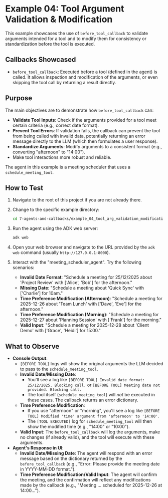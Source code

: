 # Example 04: Tool Argument Validation & Modification

This example showcases the use of `before_tool_callback` to validate arguments intended for a tool and to modify them for consistency or standardization before the tool is executed.

## Callbacks Showcased

- `before_tool_callback`: Executed before a tool (defined in the agent) is called. It allows inspection and modification of the arguments, or even skipping the tool call by returning a result directly.

## Purpose

The main objectives are to demonstrate how `before_tool_callback` can:

- **Validate Tool Inputs**: Check if the arguments provided for a tool meet certain criteria (e.g., correct date format).
- **Prevent Tool Errors**: If validation fails, the callback can prevent the tool from being called with invalid data, potentially returning an error message directly to the LLM (which then formulates a user response).
- **Standardize Arguments**: Modify arguments to a consistent format (e.g., converting "afternoon" to "14:00").
- Make tool interactions more robust and reliable.

The agent in this example is a meeting scheduler that uses a `schedule_meeting_tool`.

## How to Test

1.  Navigate to the root of this project if you are not already there.
2.  Change to the specific example directory:
    ```bash
    cd 7-agents-and-callbacks/example_04_tool_arg_validation_modification
    ```
3.  Run the agent using the ADK web server:
    ```bash
    adk web
    ```
4.  Open your web browser and navigate to the URL provided by the `adk web` command (usually `http://127.0.0.1:8000`).
5.  Interact with the "meeting_scheduler_agent". Try the following scenarios:

    - **Invalid Date Format**: "Schedule a meeting for 25/12/2025 about 'Project Review' with ['Alice', 'Bob'] for the afternoon."
    - **Missing Date**: "Schedule a meeting about 'Quick Sync' with ['Charlie'] for 10am."
    - **Time Preference Modification (Afternoon)**: "Schedule a meeting for 2025-12-26 about 'Team Lunch' with ['Dave', 'Eve'] for the afternoon."
    - **Time Preference Modification (Morning)**: "Schedule a meeting for 2025-12-27 about 'Planning Session' with ['Frank'] for the morning."
    - **Valid Input**: "Schedule a meeting for 2025-12-28 about 'Client Demo' with ['Grace', 'Heidi'] for 15:00."

## What to Observe

- **Console Output**:
  - `[BEFORE TOOL]` logs will show the original arguments the LLM decided to pass to the `schedule_meeting_tool`.
  - **Invalid Date/Missing Date**:
    - You'll see a log like `[BEFORE TOOL] Invalid date format: 25/12/2025. Blocking call.` or `[BEFORE TOOL] Meeting date not provided. Blocking call.`
    - The tool itself (`schedule_meeting_tool`) will _not_ be executed in these cases. The callback returns an error dictionary.
  - **Time Preference Modification**:
    - If you use "afternoon" or "morning", you'll see a log like `[BEFORE TOOL] Modified 'time' argument from 'afternoon' to '14:00'`.
    - The `[TOOL EXECUTED]` log for `schedule_meeting_tool` will then show the modified time (e.g., "14:00" or "10:00").
  - **Valid Input**: The `before_tool_callback` will log the arguments, make no changes (if already valid), and the tool will execute with these arguments.
- **Agent's Response in UI**:
  - **Invalid Date/Missing Date**: The agent will respond with an error message based on the dictionary returned by the `before_tool_callback` (e.g., "Error: Please provide the meeting date in YYYY-MM-DD format.").
  - **Time Preference Modification/Valid Input**: The agent will confirm the meeting, and the confirmation will reflect any modifications made by the callback (e.g., "Meeting ... scheduled for 2025-12-26 at 14:00...").
